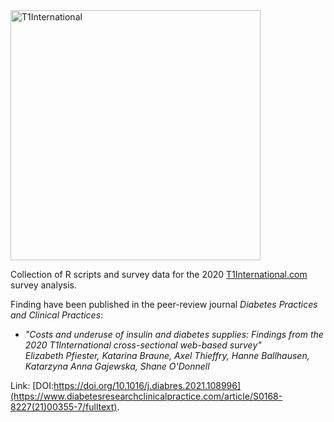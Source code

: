 <img src="https://www.t1international.com/media/thumbs/94/7f/947f84b7ac224f0a791b93752a01496a.png" alt="T1International" width="400">

Collection of R scripts and survey data for the 2020 [T1International.com](https://www.t1international.com) survey analysis.

Finding have been published in the peer-review journal _Diabetes Practices and Clinical Practices_:  
- _"Costs and underuse of insulin and diabetes supplies: Findings from the 2020 T1International cross-sectional web-based survey"_   
_Elizabeth Pfiester, Katarina Braune, Axel Thieffry, Hanne Ballhausen, Katarzyna Anna Gajewska, Shane O'Donnell_  

Link: [DOI:https://doi.org/10.1016/j.diabres.2021.108996](https://www.diabetesresearchclinicalpractice.com/article/S0168-8227(21)00355-7/fulltext).
